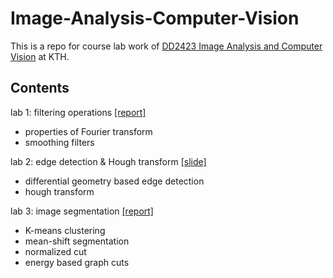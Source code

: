 # Image-Analysis-Computer-Vision

This is a repo for course lab work of [DD2423 Image Analysis and Computer Vision](https://www.kth.se/social/course/DD2423/) at KTH.

## Contents

lab 1: filtering operations [[report]](https://github.com/txzhao/Image-Analysis-Computer-Vision/blob/master/filter-operations/filter%20operations.pdf)
* properties of Fourier transform
* smoothing filters

lab 2: edge detection & Hough transform [[slide]](https://github.com/txzhao/Image-Analysis-Computer-Vision/blob/master/edge-detection-hough/edge%20detection%20and%20hough%20transform.pdf)
* differential geometry based edge detection
* hough transform

lab 3: image segmentation [[report]](https://github.com/txzhao/Image-Analysis-Computer-Vision/blob/master/image-segmentation/image%20segmentation.pdf)
* K-means clustering
* mean-shift segmentation
* normalized cut
* energy based graph cuts
